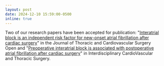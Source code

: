 ```yaml
---
layout: post
date: 2024-12-10 15:59:00-0500
inline: true
---
```



Two of our research papers have been accepted for publication: "[Interatrial block is an independent risk factor for new-onset atrial fibrillation after cardiac surgery](https://doi.org/10.1016/j.xjon.2024.10.003)" in the Journal of Thoracic and Cardiovascular Surgery Open and "[Preoperative interatrial block is associated with postoperative atrial fibrillation after cardiac surgery](https://doi.org/10.1093/icvts/ivae178)" in Interdisciplinary CardioVascular and Thoracic Surgery.